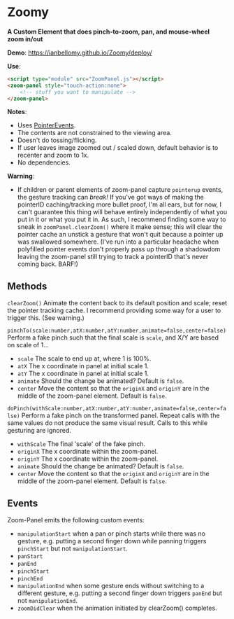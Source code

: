 # Zoomy

**A Custom Element that does pinch-to-zoom, pan, and mouse-wheel zoom in/out**

**Demo**: https://ianbellomy.github.io/Zoomy/deploy/

**Use**:
```HTML
<script type="module" src="ZoomPanel.js"></script>
<zoom-panel style="touch-action:none">
	<!-- stuff you want to manipulate -->
</zoom-panel>
```

**Notes**: 
- Uses [PointerEvents](https://caniuse.com/#feat=pointer). 
- The contents are not constrained to the viewing area.
- Doesn't do tossing/flicking.
- If user leaves image zoomed out / scaled down, default behavior is to recenter and zoom to 1x.
- No dependencies.


**Warning**: 
- If children or parent elements of zoom-panel capture `pointerup` events, the gesture tracking can *break!* If you've got ways of making the pointerID caching/tracking more bullet proof, I'm all ears, but for now, I can't guarantee this thing will behave entirely independently of what you put in it or what you put it in. As such, I recommend finding some way to sneak in `zoomPanel.clearZoom()` where it make sense; this will clear the pointer cache an unstick a gesture that won't quit because a pointer up was swallowed somewhere. (I've run into a particular headache when polyfilled pointer events  don't properly pass up through a shadowdom leaving the zoom-panel still trying to track a pointerID that's never coming back. BARF!)

## Methods

`clearZoom()` 
Animate the content back to its default position and scale; reset the pointer tracking cache. I recommend providing some way for a user to trigger this. (See warning.)

`pinchTo(scale:number,atX:number,atY:number,animate=false,center=false)`
Perform a fake pinch such that the final scale is `scale`, and X/Y are based on scale of 1... 
- `scale` The scale to end up at, where 1 is 100%.
- `atX` The x coordinate in panel at initial scale 1.
- `atY` The x coordinate in panel at initial scale 1.
- `animate` Should the change be animated? Default is `false`.
- `center` Move the content so that the `originX` and `originY` are in the middle of the zoom-panel element. Default is `false`.

`doPinch(withScale:number,atX:number,atY:number,animate=false,center=false)`
Perform a fake pinch on the transformed panel. 
Repeat calls with the same values do not produce the same visual result. 
Calls to this while gesturing are ignored. 
- `withScale` The final 'scale' of the fake pinch.
- `originX` The x coordinate within the zoom-panel.
- `originY` The x coordinate within the zoom-panel.
- `animate` Should the change be animated? Default is `false`.
- `center` Move the content so that the `originX` and `originY` are in the middle of the zoom-panel element. Default is `false`.


## Events
Zoom-Panel emits the following custom events:

- `manipulationStart` when a pan or pinch starts while there was no gesture, e.g. putting a second finger down while panning triggers `pinchStart` but not `manipulationStart`.
- `panStart` 
- `panEnd`
- `pinchStart`
- `pinchEnd`
- `manipulationEnd` when some gesture ends without switching to a different gesture, e.g. putting a second finger down triggers `panEnd` but not `manipulationEnd`.
- `zoomDidClear` when the animation initiated by clearZoom() completes.
